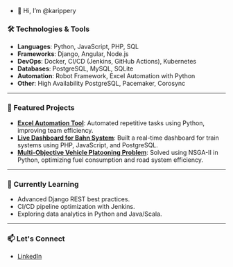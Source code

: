 - 👋 Hi, I’m @karippery



### 🛠️ Technologies & Tools

- **Languages**: Python, JavaScript, PHP, SQL
- **Frameworks**: Django, Angular, Node.js
- **DevOps**: Docker, CI/CD (Jenkins, GitHub Actions), Kubernetes
- **Databases**: PostgreSQL, MySQL, SQLite
- **Automation**: Robot Framework, Excel Automation with Python
- **Other**: High Availability PostgreSQL, Pacemaker, Corosync

---

### 🌟 Featured Projects

- **[Excel Automation Tool](#)**: Automated repetitive tasks using Python, improving team efficiency.
- **[Live Dashboard for Bahn System](#)**: Built a real-time dashboard for train systems using PHP, JavaScript, and PostgreSQL.
- **[Multi-Objective Vehicle Platooning Problem](#)**: Solved using NSGA-II in Python, optimizing fuel consumption and road system efficiency.

---

### 🌱 Currently Learning

- Advanced Django REST best practices.
- CI/CD pipeline optimization with Jenkins.
- Exploring data analytics in Python and Java/Scala.

---

### 📫 Let's Connect

- [LinkedIn](https://www.linkedin.com/in/john-karippery-975baa5b/)



<!---
karippery/karippery is a ✨ special ✨ repository because its `README.md` (this file) appears on your GitHub profile.
You can click the Preview link to take a look at your changes.
--->
